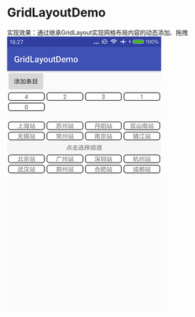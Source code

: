 # GridLayoutDemo
实现效果：通过继承GridLayout实现网格布局内容的动态添加、拖拽</br>
![Image text](https://github.com/ChouBaoDxs/MyResources/blob/master/image/Android_Study/忘记来源了/GridLayoutDemo.png)
